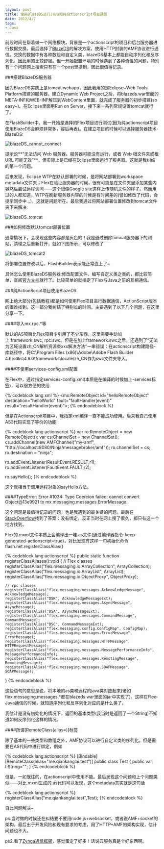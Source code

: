 ```yaml
---
layout: post
title: 使用BlazeDS进行Java和纯actionscript项目通信
date: 2012/4/7
tags:
- Java
---
```


前段时间在帮着做一个网络模块，背景是一个actionscript的项目和后台服务器进行数据交换。最后选择了[BlazeDS](http://opensource.adobe.com/wiki/display/blazeds/BlazeDS)的解决方案，使用HTTP封装的AMF协议进行通信。交换的数据中有各种数组和自定义类，blazeDS基本上都能自动序列化和反序列化，因此用的比较舒服。但一开始配置环境的时候遇到了各种奇怪的问题，特别有一个问题网上搜索只有在一个post里提到，因此很值得记录。

<!--more-->

###搭建BlazeDS服务器

因为BlazeDS实质上是tomcat webapp，因此我用的是Eclipse+Web Tools Platform搭建的服务器。建立Dynamic Web Project之后，将blazeds.war里面的META-INF和WEB-INF解压到WebContent里面，就完成了服务器的初步搭建(so easy~)。在Eclipse里面用Run on Server，接下来一系列常规设置tomcat就行了。

在FlashBuilder中，我一开始是选择的Flex项目进行测试(因为纯actionscript项目使用BlazeDS会麻烦非常多，容后再表)。在建立项目的时候可以选择服务器技术-BlazeDS:

![blazeDS_cannot_connect](/images/BlazeDS_cannotconnect.png)

提示说**“无法访问 Web 服务器。服务器可能没有运行，或者 Web 根文件夹或根 URL 可能无效”**，但实际上是已经在Eclipse里面运行了服务器。这就是我纠结的第一个问题。

后来发现，Eclipse WTP在默认部署的时候，是将网站部署到workspace metadata文件夹；Flex在验证服务器的时候，很有可能是在文件夹里添加某些内容然后尝试远程访问——这个很像Google site这样上传随机文件的样子。然而用过的人都知道，WTP在刷新服务器内容的时候是有时间差的(譬如修改了代码，会提示同步中...)，这就是问题所在。最后我通过将网站部署位置修改到tomcat文件夹下来解决:

![blazeDS_tomcat](/images/blazeDS_tomcat.png)

###如何修改默认tomcat部署位置

通常情况下，会发现这些内容都是灰色的！我是通过删除tomcat服务器下的网站，清理之后重新打开，就如下图所示，可以修改了

![blazeDS_tomcat2](/images/blazeDS_tomcat2.png)

将部署位置修改以后，FlashBuilder表示能正常连上了~

具体怎么使用BlazeDS服务器:修改配置文件、编写自定义类之类的，都比较简单，查阅[官方文档](http://livedocs.adobe.com/blazeds/1/blazeds_devguide/)就行了。比较简单的就搞定了Flex与Java之前的互相通信。

###纯ActionScript项目使用BlazeDS

网上绝大部分(包括教程)都是如何使用Flex项目进行数据通信，ActionScript版本的很难找到。这一部分我纠结了特别长的时间，主要遇到了以下几个问题，在这里分享一下。

####导入mx.rpc.\*等

默认的AS项目比Flex项目少引用了不少东西，这里需要手动加上:framework.swc, rpc.swc。但是在加上framework.swc之后，还遇到了“无法为区域设置zh_CN解析资源束xxx解决方法”一串错误：在actionscript构建路径-库路径中，将C:\Program Files (x86)\Adobe\Adobe Flash Builder 4.6\sdks\4.6.0\frameworks\locale\zh_CN作为swc文件夹导入。

####不使用services-config.xml配置

在Flex中，通过指定services-config.xml(本质是在编译的时候加上-services标签)，可以很方便的使用

{% codeblock lang:xml %}
<mx:RemoteObject id="helloRemoteObject" destination="helloWorld" fault="faultHandler(event)" result="resultHandler(event)">;
{% endcodeblock %}

但是在Actionscrpit项目中，我指定xml编译一直不能成功使用。后来我自己使用AS3代码实现了等价的功能

{% codeblock lang:actionscript %}
var ro:RemoteObject = new RemoteObject();
var cs:ChannelSet = new ChannelSet(); 
cs.addChannel(new AMFChannel("my-amf", "http://localhost:8080/Ninja/messagebroker/amf"));
ro.channelSet = cs;
ro.destination = "ninja"; 

ro.addEventListener(ResultEvent.RESULT,r1);
ro.addEventListener(FaultEvent.FAULT,r2);

ro.sayHello();
{% endcodeblock %}

这个就相当于调用远程对象的sayHello方法。

####TypeError: Error #1034: Type Coercion failed: cannot convert Object@13e9921 to mx.messaging.messages.ErrorMessage. 

这个问题是最值得记录的问题，也是我遇到的最关键的问题。最后在[StackOverflow](http://stackoverflow.com/questions/8987109/using-remoteobject-amf-from-a-flash-or-pure-as3-project)找到了答案：没有绑定。反正当时在网上搜了很久，都只有这一个地方找到。

Flex的.mxml文件本质上会编译出一堆.as文件(通过编译器指令-keep-generated-actionscript=true)，对比发现有这样一句初始化命令flash.net.registerClassAlias()

{% codeblock lang:actionscript %}
public static function registerClassAliases():void
{
    // Flex classes
    registerClassAlias("flex.messaging.io.ArrayCollection", ArrayCollection);
    registerClassAlias("flex.messaging.io.ArrayList", ArrayList);
    registerClassAlias("flex.messaging.io.ObjectProxy", ObjectProxy);
    
    // rpc classes
    registerClassAlias("flex.messaging.messages.AcknowledgeMessage", AcknowledgeMessage);
    registerClassAlias("DSK", AcknowledgeMessageExt);
    registerClassAlias("flex.messaging.messages.AsyncMessage", AsyncMessage);
    registerClassAlias("DSA", AsyncMessageExt);
    registerClassAlias("flex.messaging.messages.CommandMessage", CommandMessage);
    registerClassAlias("DSC", CommandMessageExt);
    registerClassAlias("flex.messaging.config.ConfigMap", ConfigMap);
    registerClassAlias("flex.messaging.messages.ErrorMessage", ErrorMessage);
    registerClassAlias("flex.messaging.messages.HTTPMessage", HTTPRequestMessage);
    registerClassAlias("flex.messaging.messages.MessagePerformanceInfo", MessagePerformanceInfo);
    registerClassAlias("flex.messaging.messages.RemotingMessage", RemotingMessage);
    registerClassAlias("flex.messaging.messages.SOAPMessage", SOAPMessage);
}
{% endcodeblock %}

这些语句的意思是说，将本地的as类和远程的java类对应起来(诸如flex.messaging.messages.\*都在blazeds.war里面的jar中实现了)。这样在Flex-Java通信的时候，就知道序列化和反序列化对应的是什么类了。

我估计是没有初始化的情况下，返回的基本类型(我当时是返回了一个String)不知道如何反序列化这样的情况。

####所谓\[RemoteClass(alias=)\]标签

除了基本的一些类型和数组之外，AMF协议可以进行自定义类的序列化。但是需要在AS代码中进行绑定，例如

{% codeblock lang:actionscript %}
[Bindable]
[RemoteClass(alias="me.qiankanglai.test")]
public class Test
{
    public var t:String="";
}
{% endcodeblock %}

但是，一如既往的，在actionscript中使用不能。最后发现这个问题和上个问题类似——对比.mxml生成的.as代码可以发现，这个metadata其实就是这句话

{% codeblock lang:actionscript %}
registerClassAlias("me.qiankanglai.test",Test);
{% endcodeblock %}

自此问题解决~

ps.当时做的时候还在纠结要不要用node.js+websocket，或者说AMF+socket的架构。最后出于开发风险和现有要求的考虑，用了HTTP+AMF的架构实现，估计问题也不大。

ps2.看了[Zynga通信框架](http://www.quora.com/How-does-server-technology-work-for-Zyngas-games)，感觉蛋定了好多！话说云服务真是个好东西啊。